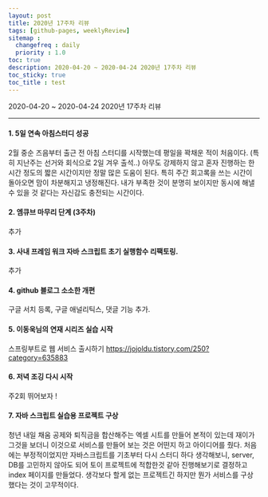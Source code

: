 ```yaml
---
layout: post
title: 2020년 17주차 리뷰
tags: [github-pages, weeklyReview]
sitemap :
  changefreq : daily
  priority : 1.0
toc: true
description: 2020-04-20 ~ 2020-04-24 2020년 17주차 리뷰      
toc_sticky: true    
toc_title : test
---
```



2020-04-20 ~ 2020-04-24 2020년 17주차 리뷰

----
#### 1. 5일 연속 아침스터디 성공
2월 중순 즈음부터 출근 전 아침 스터디를 시작했는데 평일을 꽉채운 적이 처음이다. (특히 지난주는 선거와 회식으로 2일 겨우 출석..)
아무도 강제하지 않고 혼자 진행하는 한시간 정도의 짧은 시간이지만 정말 많은 도움이 된다. 특히 주간 회고록을 쓰는 시간이 돌아오면 맘이 차분해지고 냉정해진다. 내가 부족한 것이 분명히 보이지만 동시에 해낼 수 있을 것 같다는 자신감도 충전되는 시간이다.


#### 2. 엠큐브 마무리 단계 (3주차)
추가

#### 3. 사내 프레임 워크 자바 스크립트 초기 실행함수 리팩토링.    
추가

#### 4. github 블로그 소소한 개편
구글 서치 등록, 구글 애널리틱스, 댓글 기능 추가.


#### 5. 이동욱님의 연재 시리즈 실습 시작
스프링부트로 웹 서비스 출시하기 https://jojoldu.tistory.com/250?category=635883


#### 6. 저녁 조깅 다시 시작
주2회 뛰어보자 !


#### 7. 자바 스크립트 실습용 프로젝트 구상
청년 내일 채움 공제와 퇴직금을 합산해주는 엑셀 시트를 만들어 본적이 있는데 재이가 그것을 보더니 이것으로 서비스를 만들어 보는 것은 어떤지 하고 아이디어를 줬다. 처음에는 부정적이었지만 자바스크립트를 기초부터 다시 스터디 하다 생각해보니, server, DB를 고민하지 않아도 되어 토이 프로젝트에 적합한것 같아 진행해보기로 결정하고 index 페이지를 만들었다. 생각보다 할게 없는 프로젝트긴 하지만 뭔가 서비스를 구상했다는 것이 고무적이다.

